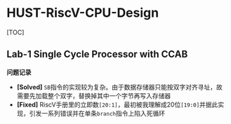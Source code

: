 # HUST-RiscV-CPU-Design


[TOC]
## Lab-1 Single Cycle Processor with CCAB

**问题记录**
- **[Solved]** `SB`指令的实现较为复杂。由于数据存储器只能按双字对齐寻址，故需要先加载整个双字，替换掉其中一个字节再写入存储器
- **[Fixed]** RiscV手册里的立即数`[20:1]`，最初被我理解成20位`[19:0]`并据此实现，引发一系列错误并在单条`branch`指令上陷入死循环

